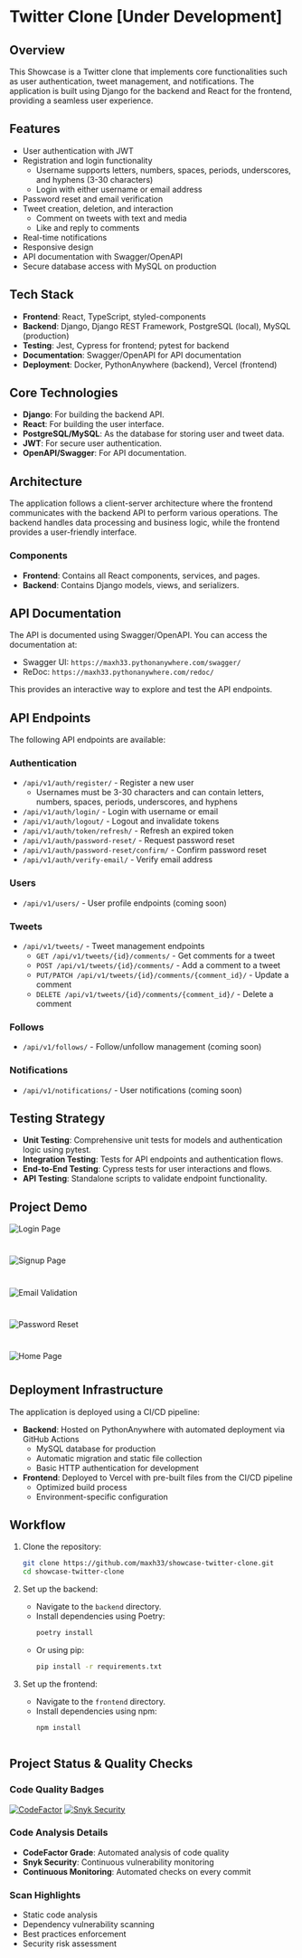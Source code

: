 # Twitter Clone **[Under Development]**


## Overview
This Showcase is a Twitter clone that implements core functionalities such as user authentication, tweet management, and notifications. The application is built using Django for the backend and React for the frontend, providing a seamless user experience.

## Features
- User authentication with JWT
- Registration and login functionality
  - Username supports letters, numbers, spaces, periods, underscores, and hyphens (3-30 characters)
  - Login with either username or email address
- Password reset and email verification
- Tweet creation, deletion, and interaction
  - Comment on tweets with text and media
  - Like and reply to comments
- Real-time notifications
- Responsive design
- API documentation with Swagger/OpenAPI
- Secure database access with MySQL on production

## Tech Stack
- **Frontend**: React, TypeScript, styled-components
- **Backend**: Django, Django REST Framework, PostgreSQL (local), MySQL (production)
- **Testing**: Jest, Cypress for frontend; pytest for backend
- **Documentation**: Swagger/OpenAPI for API documentation
- **Deployment**: Docker, PythonAnywhere (backend), Vercel (frontend)

## Core Technologies
- **Django**: For building the backend API.
- **React**: For building the user interface.
- **PostgreSQL/MySQL**: As the database for storing user and tweet data.
- **JWT**: For secure user authentication.
- **OpenAPI/Swagger**: For API documentation.

## Architecture
The application follows a client-server architecture where the frontend communicates with the backend API to perform various operations. The backend handles data processing and business logic, while the frontend provides a user-friendly interface.

### Components
- **Frontend**: Contains all React components, services, and pages.
- **Backend**: Contains Django models, views, and serializers.

## API Documentation
The API is documented using Swagger/OpenAPI. You can access the documentation at:
- Swagger UI: `https://maxh33.pythonanywhere.com/swagger/`
- ReDoc: `https://maxh33.pythonanywhere.com/redoc/`

This provides an interactive way to explore and test the API endpoints.

## API Endpoints
The following API endpoints are available:

### Authentication
- `/api/v1/auth/register/` - Register a new user
  - Usernames must be 3-30 characters and can contain letters, numbers, spaces, periods, underscores, and hyphens
- `/api/v1/auth/login/` - Login with username or email
- `/api/v1/auth/logout/` - Logout and invalidate tokens
- `/api/v1/auth/token/refresh/` - Refresh an expired token
- `/api/v1/auth/password-reset/` - Request password reset
- `/api/v1/auth/password-reset/confirm/` - Confirm password reset
- `/api/v1/auth/verify-email/` - Verify email address

### Users
- `/api/v1/users/` - User profile endpoints (coming soon)

### Tweets
- `/api/v1/tweets/` - Tweet management endpoints
  - `GET /api/v1/tweets/{id}/comments/` - Get comments for a tweet
  - `POST /api/v1/tweets/{id}/comments/` - Add a comment to a tweet
  - `PUT/PATCH /api/v1/tweets/{id}/comments/{comment_id}/` - Update a comment
  - `DELETE /api/v1/tweets/{id}/comments/{comment_id}/` - Delete a comment

### Follows
- `/api/v1/follows/` - Follow/unfollow management (coming soon)

### Notifications
- `/api/v1/notifications/` - User notifications (coming soon)

## Testing Strategy
- **Unit Testing**: Comprehensive unit tests for models and authentication logic using pytest.
- **Integration Testing**: Tests for API endpoints and authentication flows.
- **End-to-End Testing**: Cypress tests for user interactions and flows.
- **API Testing**: Standalone scripts to validate endpoint functionality.

## Project Demo
![Login Page](frontend/public/login.png)
#
![Signup Page](frontend/public/signup.png)
#
![Email Validation](frontend/public/emailValidation.png)
#
![Password Reset](frontend/public/resetPW.png)
#
![Home Page](frontend/public/dummyHome.png)
#

## Deployment Infrastructure
The application is deployed using a CI/CD pipeline:
- **Backend**: Hosted on PythonAnywhere with automated deployment via GitHub Actions
  - MySQL database for production
  - Automatic migration and static file collection
  - Basic HTTP authentication for development
- **Frontend**: Deployed to Vercel with pre-built files from the CI/CD pipeline
  - Optimized build process
  - Environment-specific configuration

## Workflow
1. Clone the repository:
   ```bash
   git clone https://github.com/maxh33/showcase-twitter-clone.git
   cd showcase-twitter-clone
   ```

2. Set up the backend:
   - Navigate to the `backend` directory.
   - Install dependencies using Poetry:
     ```bash
     poetry install
     ```
   - Or using pip:
     ```bash
     pip install -r requirements.txt
     ```

3. Set up the frontend:
   - Navigate to the `frontend` directory.
   - Install dependencies using npm:
     ```bash
     npm install
    ```
## Project Status & Quality Checks

### Code Quality Badges
[![CodeFactor](https://www.codefactor.io/repository/github/maxh33/showcase-twitter-clone/badge)](https://www.codefactor.io/repository/github/maxh33/showcase-twitter-clone)
[![Snyk Security](https://snyk.io/test/github/maxh33/showcase-twitter-clone/badge.svg)](https://snyk.io/test/github/maxh33/showcase-twitter-clone)

### Code Analysis Details
- **CodeFactor Grade**: Automated analysis of code quality
- **Snyk Security**: Continuous vulnerability monitoring
- **Continuous Monitoring**: Automated checks on every commit

### Scan Highlights
- Static code analysis
- Dependency vulnerability scanning
- Best practices enforcement
- Security risk assessment